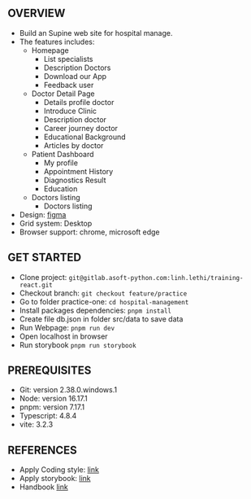 ## OVERVIEW

- Build an Supine web site for hospital manage.
- The features includes:
  - Homepage
    - List specialists
    - Description Doctors
    - Download our App
    - Feedback user
  - Doctor Detail Page
    - Details profile doctor
    - Introduce Clinic
    - Description doctor
    - Career journey doctor
    - Educational Background
    - Articles by doctor
  - Patient Dashboard
    - My profile
    - Appointment History
    - Diagnostics Result
    - Education
  - Doctors listing
    - Doctors listing
- Design: [figma](<https://www.figma.com/file/fPgVhV6lef9uCoBH4YiEm7/Swasthu-website-(Community)?node-id=0%3A1&t=yQReiNPvPlR1xF1V-0>)
- Grid system: Desktop
- Browser support: chrome, microsoft edge

## GET STARTED

- Clone project: `git@gitlab.asoft-python.com:linh.lethi/training-react.git`
- Checkout branch: `git checkout feature/practice`
- Go to folder practice-one: `cd hospital-management`
- Install packages dependencies: `pnpm install`
- Create file db.json in folder src/data to save data
- Run Webpage: `pnpm run dev`
- Open localhost in browser
- Run storybook `pnpm run storybook`

## PREREQUISITES

- Git: version 2.38.0.windows.1
- Node: version 16.17.1
- pnpm: version 7.17.1
- Typescript: 4.8.4
- vite: 3.2.3

## REFERENCES

- Apply Coding style: [link](https://www.browserstack.com/guide/coding-standards-best-practices)
- Apply storybook: [link](https://storybook.js.org/blog/storybook-for-vite/)
- Handbook [link](https://reactjs.org/docs/getting-started.html)
